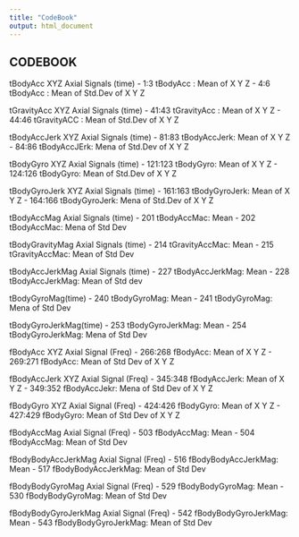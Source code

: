 ```yaml
---
title: "CodeBook"
output: html_document
---
```

CODEBOOK
------------------------------------------------------------------------
tBodyAcc XYZ Axial Signals (time)
	- 1:3 tBodyAcc : Mean of X Y Z
	- 4:6 tBodyAcc : Mean of Std.Dev of X Y Z 

tGravityAcc XYZ Axial Signals (time)
	- 41:43 tGravityAcc : Mean of X Y Z 
	- 44:46 tGravityACC : Mean of Std.Dev of X Y Z 

tBodyAccJerk XYZ Axial Signals (time)
	- 81:83 tBodyAccJerk: Mean of X Y Z 
	- 84:86 tBodyAccJErk: Mena of Std.Dev of X Y Z

tBodyGyro XYZ Axial Signals (time)
	- 121:123 tBodyGyro: Mean of X Y Z
	- 124:126 tBodyGyro: Mean of Std.Dev of X Y Z 

tBodyGyroJerk XYZ Axial Signals (time)
	- 161:163 tBodyGyroJerk: Mean of X Y Z
	- 164:166 tBodyGyroJerk: Mena of Std.Dev of X Y Z 

tBodyAccMag Axial Signals (time)
	- 201 tBodyAccMac: Mean 
	- 202 tBodyAccMac: Mena of Std Dev

tBodyGravityMag Axial Signals (time)
	- 214 tGravityAccMac: Mean 
	- 215 tGravityAccMac: Mean of Std Dev

tBodyAccJerkMag Axial Signals (time)
	- 227 tBodyAccJerkMag: Mean
	- 228 tBodyAccJerkMag: Mean of Std dev

tBodyGyroMag(time)
	- 240 tBodyGyroMag: Mean
	- 241 tBodyGyroMag: Mena of Std Dev

tBodyGyroJerkMag(time)
	- 253 tBodyGyroJerkMag: Mean
	- 254 tBodyGyroJerkMag: Mena of Std Dev

fBodyAcc XYZ Axial Signal (Freq)
	- 266:268 fBodyAcc: Mean of X Y Z 
	- 269:271 fBodyAcc: Mean of Std Dev of X Y Z 

fBodyAccJerk XYZ Axial Signal (Freq)
	- 345:348 fBodyAccJerk: Mean of X Y Z 
	- 349:352 fBodyAccJekr: Mena of Std Dev of X Y Z 

fBodyGyro XYZ Axial Signal (Freq)
	- 424:426 fBodyGyro: Mean of X Y Z 
	- 427:429 fBodyGyro: Mean of Std Dev of X Y Z

fBodyAccMag Axial Signal (Freq)
	- 503 fBodyAccMag: Mean 
	- 504 fBodyAccMag: Mean of Std Dev

fBodyBodyAccJerkMag Axial Signal (Freq)
	- 516 fBodyBodyAccJerkMag: Mean
	- 517 fBodyBodyAccJerkMag: Mean of Std Dev

fBodyBodyGyroMag Axial Signal (Freq)
	- 529 fBodyBodyGyroMag: Mean
	- 530 fBodyBodyGyroMag: Mean of Std Dev

fBodyBodyGyroJerkMag Axial Signal (Freq)
	- 542 fBodyBodyGyroJerkMag: Mean
	- 543 fBodyBodyGyroJerkMag: Mean of Std Dev



